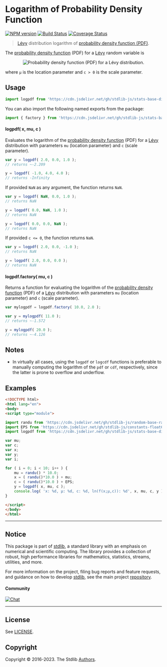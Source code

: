 <!--

@license Apache-2.0

Copyright (c) 2018 The Stdlib Authors.

Licensed under the Apache License, Version 2.0 (the "License");
you may not use this file except in compliance with the License.
You may obtain a copy of the License at

   http://www.apache.org/licenses/LICENSE-2.0

Unless required by applicable law or agreed to in writing, software
distributed under the License is distributed on an "AS IS" BASIS,
WITHOUT WARRANTIES OR CONDITIONS OF ANY KIND, either express or implied.
See the License for the specific language governing permissions and
limitations under the License.

-->

# Logarithm of Probability Density Function

[![NPM version][npm-image]][npm-url] [![Build Status][test-image]][test-url] [![Coverage Status][coverage-image]][coverage-url] <!-- [![dependencies][dependencies-image]][dependencies-url] -->

> [Lévy][levy-distribution] distribution logarithm of [probability density function (PDF)][pdf].

<section class="intro">

The [probability density function][pdf] (PDF) for a [Lévy][levy-distribution] random variable is

<!-- <equation class="equation" label="eq:levy_pdf" align="center" raw="f(x;\mu,c)=\begin{cases} \sqrt{\frac{c}{2\pi}}~~\frac{e^{ -\frac{c}{2(x-\mu)}}} {(x-\mu)^{3/2}} & \text{ for } x > \mu \\ 0 & \text{ otherwise} \end{cases}" alt="Probability density function (PDF) for a Lévy distribution."> -->

<div class="equation" align="center" data-raw-text="f(x;\mu,c)=\begin{cases} \sqrt{\frac{c}{2\pi}}~~\frac{e^{ -\frac{c}{2(x-\mu)}}} {(x-\mu)^{3/2}} &amp; \text{ for } x &gt; \mu \\ 0 &amp; \text{ otherwise} \end{cases}" data-equation="eq:levy_pdf">
    <img src="https://cdn.jsdelivr.net/gh/stdlib-js/stdlib@51534079fef45e990850102147e8945fb023d1d0/lib/node_modules/@stdlib/stats/base/dists/levy/logpdf/docs/img/equation_levy_pdf.svg" alt="Probability density function (PDF) for a Lévy distribution.">
    <br>
</div>

<!-- </equation> -->

where `μ` is the location parameter and `c > 0` is the scale parameter.

</section>

<!-- /.intro -->



<section class="usage">

## Usage

```javascript
import logpdf from 'https://cdn.jsdelivr.net/gh/stdlib-js/stats-base-dists-levy-logpdf@esm/index.mjs';
```

You can also import the following named exports from the package:

```javascript
import { factory } from 'https://cdn.jsdelivr.net/gh/stdlib-js/stats-base-dists-levy-logpdf@esm/index.mjs';
```

#### logpdf( x, mu, c )

Evaluates the logarithm of the [probability density function][pdf] (PDF) for a [Lévy][levy-distribution] distribution with parameters `mu` (location parameter) and `c` (scale parameter).

```javascript
var y = logpdf( 2.0, 0.0, 1.0 );
// returns ~-2.209

y = logpdf( -1.0, 4.0, 4.0 );
// returns -Infinity
```

If provided `NaN` as any argument, the function returns `NaN`.

```javascript
var y = logpdf( NaN, 0.0, 1.0 );
// returns NaN

y = logpdf( 0.0, NaN, 1.0 );
// returns NaN

y = logpdf( 0.0, 0.0, NaN );
// returns NaN
```

If provided `c <= 0`, the function returns `NaN`.

```javascript
var y = logpdf( 2.0, 0.0, -1.0 );
// returns NaN

y = logpdf( 2.0, 0.0, 0.0 );
// returns NaN
```

#### logpdf.factory( mu, c )

Returns a function for evaluating the logarithm of the [probability density function][pdf] (PDF) of a [Lévy][levy-distribution] distribution with parameters `mu` (location parameter) and `c` (scale parameter).

```javascript
var mylogpdf = logpdf.factory( 10.0, 2.0 );

var y = mylogpdf( 11.0 );
// returns ~-1.572

y = mylogpdf( 20.0 );
// returns ~-4.126
```

</section>

<!-- /.usage -->

<section class="notes">

## Notes

-   In virtually all cases, using the `logpdf` or `logcdf` functions is preferable to manually computing the logarithm of the `pdf` or `cdf`, respectively, since the latter is prone to overflow and underflow.

</section>

<!-- /.notes -->

<section class="examples">

## Examples

<!-- eslint no-undef: "error" -->

```html
<!DOCTYPE html>
<html lang="en">
<body>
<script type="module">

import randu from 'https://cdn.jsdelivr.net/gh/stdlib-js/random-base-randu@esm/index.mjs';
import EPS from 'https://cdn.jsdelivr.net/gh/stdlib-js/constants-float64-eps@esm/index.mjs';
import logpdf from 'https://cdn.jsdelivr.net/gh/stdlib-js/stats-base-dists-levy-logpdf@esm/index.mjs';

var mu;
var c;
var x;
var y;
var i;

for ( i = 0; i < 10; i++ ) {
    mu = randu() * 10.0;
    x = ( randu()*10.0 ) + mu;
    c = ( randu()*10.0 ) + EPS;
    y = logpdf( x, mu, c );
    console.log( 'x: %d, µ: %d, c: %d, ln(f(x;µ,c)): %d', x, mu, c, y );
}

</script>
</body>
</html>
```

</section>

<!-- /.examples -->

<!-- Section for related `stdlib` packages. Do not manually edit this section, as it is automatically populated. -->

<section class="related">

</section>

<!-- /.related -->

<!-- Section for all links. Make sure to keep an empty line after the `section` element and another before the `/section` close. -->


<section class="main-repo" >

* * *

## Notice

This package is part of [stdlib][stdlib], a standard library with an emphasis on numerical and scientific computing. The library provides a collection of robust, high performance libraries for mathematics, statistics, streams, utilities, and more.

For more information on the project, filing bug reports and feature requests, and guidance on how to develop [stdlib][stdlib], see the main project [repository][stdlib].

#### Community

[![Chat][chat-image]][chat-url]

---

## License

See [LICENSE][stdlib-license].


## Copyright

Copyright &copy; 2016-2023. The Stdlib [Authors][stdlib-authors].

</section>

<!-- /.stdlib -->

<!-- Section for all links. Make sure to keep an empty line after the `section` element and another before the `/section` close. -->

<section class="links">

[npm-image]: http://img.shields.io/npm/v/@stdlib/stats-base-dists-levy-logpdf.svg
[npm-url]: https://npmjs.org/package/@stdlib/stats-base-dists-levy-logpdf

[test-image]: https://github.com/stdlib-js/stats-base-dists-levy-logpdf/actions/workflows/test.yml/badge.svg?branch=main
[test-url]: https://github.com/stdlib-js/stats-base-dists-levy-logpdf/actions/workflows/test.yml?query=branch:main

[coverage-image]: https://img.shields.io/codecov/c/github/stdlib-js/stats-base-dists-levy-logpdf/main.svg
[coverage-url]: https://codecov.io/github/stdlib-js/stats-base-dists-levy-logpdf?branch=main

<!--

[dependencies-image]: https://img.shields.io/david/stdlib-js/stats-base-dists-levy-logpdf.svg
[dependencies-url]: https://david-dm.org/stdlib-js/stats-base-dists-levy-logpdf/main

-->

[chat-image]: https://img.shields.io/gitter/room/stdlib-js/stdlib.svg
[chat-url]: https://gitter.im/stdlib-js/stdlib/

[stdlib]: https://github.com/stdlib-js/stdlib

[stdlib-authors]: https://github.com/stdlib-js/stdlib/graphs/contributors

[umd]: https://github.com/umdjs/umd
[es-module]: https://developer.mozilla.org/en-US/docs/Web/JavaScript/Guide/Modules

[deno-url]: https://github.com/stdlib-js/stats-base-dists-levy-logpdf/tree/deno
[umd-url]: https://github.com/stdlib-js/stats-base-dists-levy-logpdf/tree/umd
[esm-url]: https://github.com/stdlib-js/stats-base-dists-levy-logpdf/tree/esm
[branches-url]: https://github.com/stdlib-js/stats-base-dists-levy-logpdf/blob/main/branches.md

[stdlib-license]: https://raw.githubusercontent.com/stdlib-js/stats-base-dists-levy-logpdf/main/LICENSE

[levy-distribution]: https://en.wikipedia.org/wiki/L%C3%A9vy_distribution

[pdf]: https://en.wikipedia.org/wiki/Probability_density_function

</section>

<!-- /.links -->
